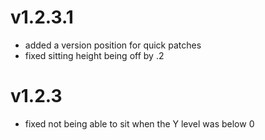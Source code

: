 # v1.2.3.1
* added a version position for quick patches
* fixed sitting height being off by .2
# v1.2.3
* fixed not being able to sit when the Y level was below 0